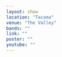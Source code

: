 ```yaml
---
layout: show
location: "Tacoma"
venue: "The Valley"
bands: ""
link: ""
poster: ""
youtube: ""
---
```



